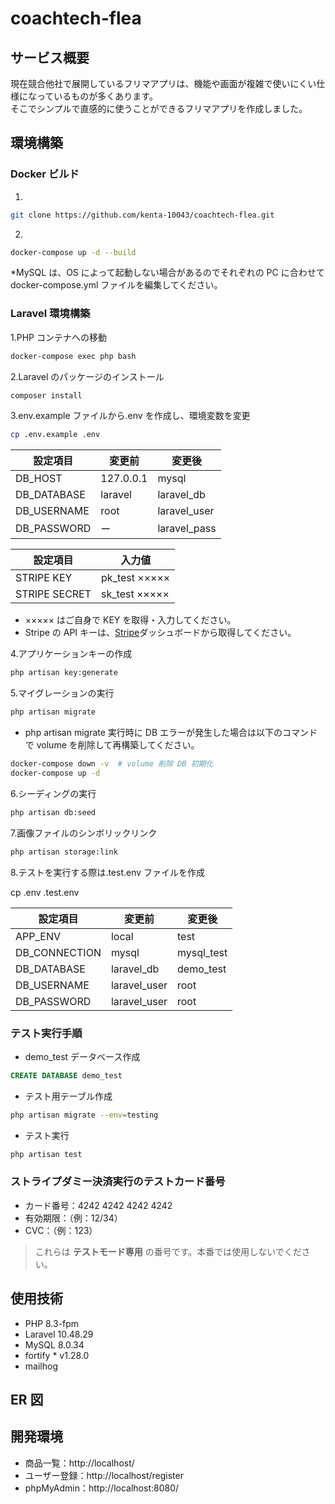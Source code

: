 # coachtech-flea

## サービス概要

現在競合他社で展開しているフリマアプリは、機能や画面が複雑で使いにくい仕様になっているものが多くあります。  
そこでシンプルで直感的に使うことができるフリマアプリを作成しました。

## 環境構築

### Docker ビルド

1.
```bash
git clone https://github.com/kenta-10043/coachtech-flea.git
```  
2.
```bash
docker-compose up -d --build
```

\*MySQL は、OS によって起動しない場合があるのでそれぞれの PC に合わせて docker-compose.yml ファイルを編集してください。

### Laravel 環境構築

1.PHP コンテナへの移動
```bash
docker-compose exec php bash
```
2.Laravel のパッケージのインストール
```bash
composer install
```
3.env.example ファイルから.env を作成し、環境変数を変更
```bash
cp .env.example .env
```
| 設定項目    | 変更前    | 変更後       |
| ----------- | --------- | ------------ |
| DB_HOST     | 127.0.0.1 | mysql        |
| DB_DATABASE | laravel   | laravel_db   |
| DB_USERNAME | root      | laravel_user |
| DB_PASSWORD | ー        | laravel_pass |  

|設定項目|入力値|  
|---|------|
|STRIPE KEY|pk_test ×××××|    
|STRIPE SECRET|sk_test ×××××|  

- ××××× はご自身で KEY を取得・入力してください。   
- Stripe の API キーは、[Stripe]( https://stripe.com/jp)ダッシュボードから取得してください。

4.アプリケーションキーの作成
```bash
php artisan key:generate
```
5.マイグレーションの実行
```bash
php artisan migrate
```
- php artisan migrate 実行時に DB エラーが発生した場合は以下のコマンドで volume を削除して再構築してください。
```bash
docker-compose down -v  # volume 削除 DB 初期化
docker-compose up -d
```
6.シーディングの実行
```bash
php artisan db:seed
```
7.画像ファイルのシンボリックリンク
```bash
php artisan storage:link
```
8.テストを実行する際は.test.env ファイルを作成

cp .env .test.env

| 設定項目      | 変更前       | 変更後     |
| ------------- | ------------ | ---------- |
| APP_ENV       | local        | test       |
| DB_CONNECTION | mysql        | mysql_test |
| DB_DATABASE   | laravel_db   | demo_test  |
| DB_USERNAME   | laravel_user | root       |
| DB_PASSWORD   | laravel_user | root       |

### テスト実行手順

- demo_test データベース作成
```sql
CREATE DATABASE demo_test
```
- テスト用テーブル作成
```bash
php artisan migrate --env=testing
```
- テスト実行
```bash
php artisan test
```
### ストライプダミー決済実行のテストカード番号

- カード番号：4242 4242 4242 4242
- 有効期限：（例：12/34）
- CVC：（例：123）

> これらは **テストモード専用** の番号です。本番では使用しないでください。

## 使用技術

- PHP 8.3-fpm
- Laravel 10.48.29
- MySQL 8.0.34
- fortify \* v1.28.0
- mailhog

## ER 図

## 開発環境

- 商品一覧：http://localhost/
- ユーザー登録：http://localhost/register
- phpMyAdmin：http://localhost:8080/
